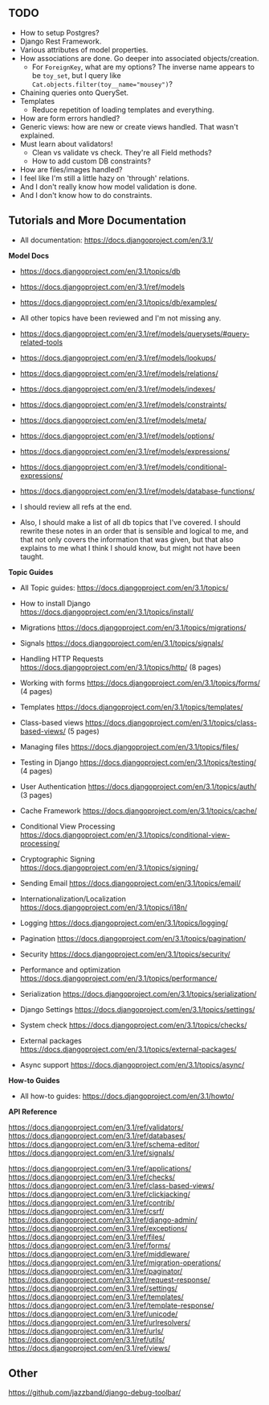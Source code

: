 ## TODO

* How to setup Postgres?
* Django Rest Framework.
* Various attributes of model properties.
* How associations are done. Go deeper into associated objects/creation.
  * For `ForeignKey`, what are my options? The inverse name appears to be `toy_set`, but I query like `Cat.objects.filter(toy__name="mousey")`?
* Chaining queries onto QuerySet.
* Templates
  * Reduce repetition of loading templates and everything.
* How are form errors handled?
* Generic views: how are new or create views handled. That wasn't
  explained.
* Must learn about validators!
  * Clean vs validate vs check. They're all Field methods?
  * How to add custom DB constraints?
* How are files/images handled?
* I feel like I'm still a little hazy on 'through' relations.
* And I don't really know how model validation is done.
* And I don't know how to do constraints.

## Tutorials and More Documentation

* All documentation: https://docs.djangoproject.com/en/3.1/

**Model Docs**

* https://docs.djangoproject.com/en/3.1/topics/db
* https://docs.djangoproject.com/en/3.1/ref/models

* https://docs.djangoproject.com/en/3.1/topics/db/examples/
* All other topics have been reviewed and I'm not missing any.

* https://docs.djangoproject.com/en/3.1/ref/models/querysets/#query-related-tools

* https://docs.djangoproject.com/en/3.1/ref/models/lookups/
* https://docs.djangoproject.com/en/3.1/ref/models/relations/
* https://docs.djangoproject.com/en/3.1/ref/models/indexes/
* https://docs.djangoproject.com/en/3.1/ref/models/constraints/
* https://docs.djangoproject.com/en/3.1/ref/models/meta/

* https://docs.djangoproject.com/en/3.1/ref/models/options/
* https://docs.djangoproject.com/en/3.1/ref/models/expressions/
* https://docs.djangoproject.com/en/3.1/ref/models/conditional-expressions/
* https://docs.djangoproject.com/en/3.1/ref/models/database-functions/
* I should review all refs at the end.

* Also, I should make a list of all db topics that I've covered. I
  should rewrite these notes in an order that is sensible and logical to
  me, and that not only covers the information that was given, but that
  also explains to me what I think I should know, but might not have
  been taught.

**Topic Guides**

* All Topic guides: https://docs.djangoproject.com/en/3.1/topics/
* How to install Django https://docs.djangoproject.com/en/3.1/topics/install/
* Migrations https://docs.djangoproject.com/en/3.1/topics/migrations/
* Signals https://docs.djangoproject.com/en/3.1/topics/signals/

* Handling HTTP Requests https://docs.djangoproject.com/en/3.1/topics/http/ (8 pages)
* Working with forms https://docs.djangoproject.com/en/3.1/topics/forms/ (4 pages)
* Templates https://docs.djangoproject.com/en/3.1/topics/templates/
* Class-based views https://docs.djangoproject.com/en/3.1/topics/class-based-views/ (5 pages)
* Managing files https://docs.djangoproject.com/en/3.1/topics/files/
* Testing in Django https://docs.djangoproject.com/en/3.1/topics/testing/ (4 pages)
* User Authentication https://docs.djangoproject.com/en/3.1/topics/auth/ (3 pages)
* Cache Framework https://docs.djangoproject.com/en/3.1/topics/cache/
* Conditional View Processing https://docs.djangoproject.com/en/3.1/topics/conditional-view-processing/
* Cryptographic Signing https://docs.djangoproject.com/en/3.1/topics/signing/
* Sending Email https://docs.djangoproject.com/en/3.1/topics/email/
* Internationalization/Localization https://docs.djangoproject.com/en/3.1/topics/i18n/
* Logging https://docs.djangoproject.com/en/3.1/topics/logging/
* Pagination https://docs.djangoproject.com/en/3.1/topics/pagination/
* Security https://docs.djangoproject.com/en/3.1/topics/security/
* Performance and optimization https://docs.djangoproject.com/en/3.1/topics/performance/
* Serialization https://docs.djangoproject.com/en/3.1/topics/serialization/
* Django Settings https://docs.djangoproject.com/en/3.1/topics/settings/
* System check https://docs.djangoproject.com/en/3.1/topics/checks/
* External packages https://docs.djangoproject.com/en/3.1/topics/external-packages/
* Async support https://docs.djangoproject.com/en/3.1/topics/async/

**How-to Guides**

* All how-to guides: https://docs.djangoproject.com/en/3.1/howto/

**API Reference**

https://docs.djangoproject.com/en/3.1/ref/validators/
https://docs.djangoproject.com/en/3.1/ref/databases/
https://docs.djangoproject.com/en/3.1/ref/schema-editor/
https://docs.djangoproject.com/en/3.1/ref/signals/

https://docs.djangoproject.com/en/3.1/ref/applications/
https://docs.djangoproject.com/en/3.1/ref/checks/
https://docs.djangoproject.com/en/3.1/ref/class-based-views/
https://docs.djangoproject.com/en/3.1/ref/clickjacking/
https://docs.djangoproject.com/en/3.1/ref/contrib/
https://docs.djangoproject.com/en/3.1/ref/csrf/
https://docs.djangoproject.com/en/3.1/ref/django-admin/
https://docs.djangoproject.com/en/3.1/ref/exceptions/
https://docs.djangoproject.com/en/3.1/ref/files/
https://docs.djangoproject.com/en/3.1/ref/forms/
https://docs.djangoproject.com/en/3.1/ref/middleware/
https://docs.djangoproject.com/en/3.1/ref/migration-operations/
https://docs.djangoproject.com/en/3.1/ref/paginator/
https://docs.djangoproject.com/en/3.1/ref/request-response/
https://docs.djangoproject.com/en/3.1/ref/settings/
https://docs.djangoproject.com/en/3.1/ref/templates/
https://docs.djangoproject.com/en/3.1/ref/template-response/
https://docs.djangoproject.com/en/3.1/ref/unicode/
https://docs.djangoproject.com/en/3.1/ref/urlresolvers/
https://docs.djangoproject.com/en/3.1/ref/urls/
https://docs.djangoproject.com/en/3.1/ref/utils/
https://docs.djangoproject.com/en/3.1/ref/views/

## Other

https://github.com/jazzband/django-debug-toolbar/
